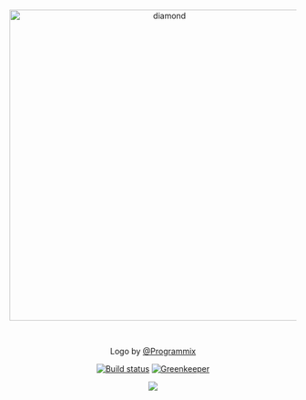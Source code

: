 <div align="center">
  <br />
  <p>
    <a href="https://diamond.js.org/" target="_blank">
      <img src="https://diamond.js.org/assets/img/DiamondLogo.svg" width="546" alt="diamond" />
    </a>
  </p>
  <br />
  <p>Logo by <a href="https://github.com/Programmix">@Programmix</a></p>
  <p>
    <a href="https://travis-ci.org/diamondpkg/diamond"><img src="https://travis-ci.org/diamondpkg/diamond.svg?branch=master" alt="Build status" /></a>
    <a href="https://greenkeeper.io/"><img src="https://badges.greenkeeper.io/diamondpkg/diamond.svg" alt="Greenkeeper" /></a>
  </p>
  <p>
    <a href="https://nodei.co/npm/diamondpkg/"><img src="https://nodei.co/npm/diamondpkg.png?compact=true"></a>
  </p>
</div>
